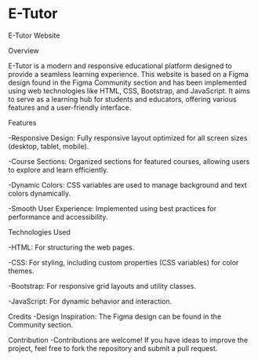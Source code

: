 # E-Tutor

E-Tutor Website

Overview

E-Tutor is a modern and responsive educational platform designed to provide a seamless learning experience. This website is based on a Figma design found in the Figma Community section and has been implemented using web technologies like HTML, CSS, Bootstrap, and JavaScript. It aims to serve as a learning hub for students and educators, offering various features and a user-friendly interface.

Features

-Responsive Design: Fully responsive layout optimized for all screen sizes (desktop, tablet, mobile).

-Course Sections: Organized sections for featured courses, allowing users to explore and learn efficiently.

-Dynamic Colors: CSS variables are used to manage background and text colors dynamically.

-Smooth User Experience: Implemented using best practices for performance and accessibility.

Technologies Used

-HTML: For structuring the web pages.

-CSS: For styling, including custom properties (CSS variables) for color themes.

-Bootstrap: For responsive grid layouts and utility classes.

-JavaScript: For dynamic behavior and interaction.

Credits
-Design Inspiration: The Figma design can be found in the Community section.

Contribution
-Contributions are welcome! If you have ideas to improve the project, feel free to fork the repository and submit a pull request.
